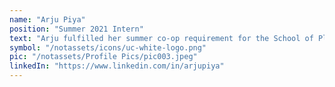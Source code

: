 ```yaml
---
name: "Arju Piya"
position: "Summer 2021 Intern"
text: "Arju fulfilled her summer co-op requirement for the School of Planning at UC. She assisted us with developing workshop content and organizing a fundraising campaign to help build and equip a classroom for the women's cooperative in the local mosque."
symbol: "/notassets/icons/uc-white-logo.png"
pic: "/notassets/Profile Pics/pic003.jpeg"
linkedIn: "https://www.linkedin.com/in/arjupiya"
---
```

